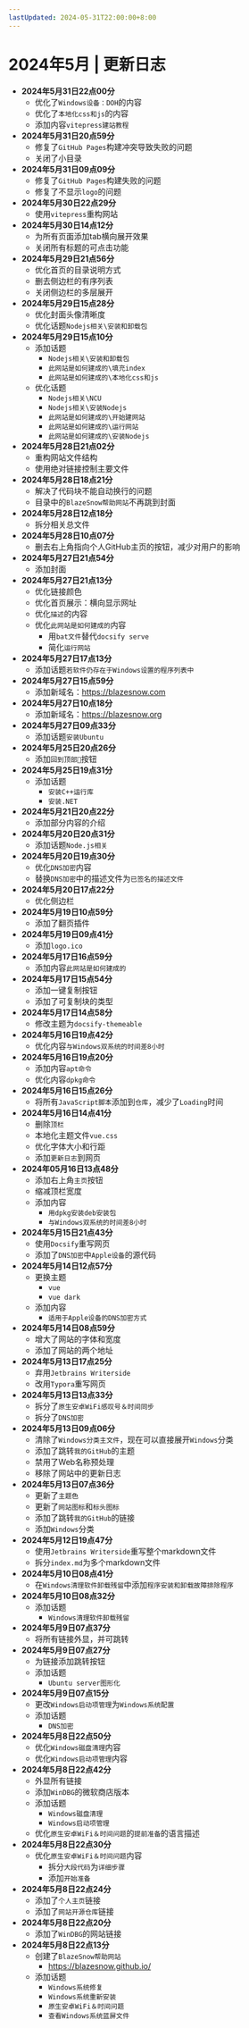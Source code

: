 ```yaml
---
lastUpdated: 2024-05-31T22:00:00+8:00
---
```


# 2024年5月 | 更新日志

- **2024年5月31日22点00分**
    - 优化了```Windows设备：DOH```的内容
    - 优化了```本地化css和js```的内容
    - 添加内容```vitepress建站教程```
- **2024年5月31日20点59分**
    - 修复了```GitHub Pages```构建冲突导致失败的问题
    - 关闭了小目录
- **2024年5月31日09点09分**
    - 修复了```GitHub Pages```构建失败的问题
    - 修复了不显示```logo```的问题
- **2024年5月30日22点29分**
    - 使用``vitepress``重构网站
- **2024年5月30日14点12分**
    - 为所有页面添加tab横向展开效果
    - 关闭所有标题的可点击功能
- **2024年5月29日21点56分**
    - 优化首页的目录说明方式
    - 删去侧边栏的有序列表
    - 关闭侧边栏的多层展开
- **2024年5月29日15点28分**
    - 优化封面头像清晰度
    - 优化话题```Nodejs相关\安装和卸载包```
- **2024年5月29日15点10分**
    - 添加话题
        - ```Nodejs相关\安装和卸载包```
        - ```此网站是如何建成的\填充index```
        - ```此网站是如何建成的\本地化css和js```
    - 优化话题
        - ```Nodejs相关\NCU```
        - ```Nodejs相关\安装Nodejs```
        - ```此网站是如何建成的\开始建网站```
        - ```此网站是如何建成的\运行网站```
        - ```此网站是如何建成的\安装Nodejs```
- **2024年5月28日21点02分**
    - 重构网站文件结构
    - 使用绝对链接控制主要文件
- **2024年5月28日18点21分**
    - 解决了代码块不能自动换行的问题
    - 目录中的```BlazeSnow帮助网站```不再跳到封面
- **2024年5月28日12点18分**
    - 拆分相关总文件
- **2024年5月28日10点07分**
    - 删去右上角指向个人GitHub主页的按钮，减少对用户的影响
- **2024年5月27日21点54分**
    - 添加封面
- **2024年5月27日21点13分**
    - 优化链接颜色
    - 优化首页展示：横向显示网址
    - 优化```描述```的内容
    - 优化```此网站是如何建成的```内容
        - 用```bat文件```替代```docsify serve```
        - 简化```运行网站```
- **2024年5月27日17点13分**
    - 添加话题```若软件仍存在于Windows设置的程序列表中```
- **2024年5月27日15点59分**
    - 添加新域名：<https://blazesnow.com>
- **2024年5月27日10点18分**
    - 添加新域名：<https://blazesnow.org>
- **2024年5月27日09点33分**
    - 添加话题```安装Ubuntu```
- **2024年5月25日20点26分**
    - 添加```回到顶部🚀```按钮
- **2024年5月25日19点31分**
    - 添加话题
        - ```安装C++运行库```
        - ```安装.NET```
- **2024年5月21日20点22分**
    - 添加部分内容的介绍
- **2024年5月20日20点31分**
    - 添加话题```Node.js相关```
- **2024年5月20日19点30分**
    - 优化```DNS加密```内容
    - 替换```DNS加密```中的描述文件为```已签名的描述文件```
- **2024年5月20日17点22分**
    - 优化侧边栏
- **2024年5月19日10点59分**
    - 添加了翻页插件
- **2024年5月19日09点41分**
    - 添加```logo.ico```
- **2024年5月17日16点59分**
    - 添加内容```此网站是如何建成的```
- **2024年5月17日15点54分**
    - 添加一键复制按钮
    - 添加了可复制块的类型
- **2024年5月17日14点58分**
    - 修改主题为```docsify-themeable```
- **2024年5月16日19点42分**
    - 优化内容```与Windows双系统的时间差8小时```
- **2024年5月16日19点20分**
    - 添加内容```apt命令```
    - 优化内容```dpkg命令```
- **2024年5月16日15点26分**
    - 将所有```JavaScript脚本```添加到```仓库```，减少了```Loading```时间
- **2024年5月16日14点41分**
    - 删除```顶栏```
    - 本地化主题文件```vue.css```
    - 优化字体大小和行距
    - 添加```更新日志```到网页
- **2024年05月16日13点48分**
    - 添加右上角```主页```按钮
    - 缩减顶栏宽度
    - 添加内容
        - ```用dpkg安装deb安装包```
        - ```与Windows双系统的时间差8小时```
- **2024年5月15日21点43分**
    - 使用```Docsify```重写网页
    - 添加了```DNS加密```中```Apple设备```的源代码
- **2024年5月14日12点57分**
    - 更换主题
        - ```vue```
        - ```vue dark```
    - 添加内容
        - ```适用于Apple设备的DNS加密方式```
- **2024年5月14日08点59分**
    - 增大了网站的字体和宽度
    - 添加了网站的两个地址
- **2024年5月13日17点25分**
    - 弃用```Jetbrains Writerside```
    - 改用```Typora```重写网页
- **2024年5月13日13点33分**
    - 拆分了```原生安卓WiFi感叹号＆时间同步```
    - 拆分了```DNS加密```
- **2024年5月13日09点06分**
    - 清除了```Windows分类主文件```，现在可以直接展开```Windows```分类
    - 添加了跳转```我的GitHub```的主题
    - 禁用了Web名称预处理
    - 移除了网站中的更新日志
- **2024年5月13日07点36分**
    - 更新了```主题色```
    - 更新了```网站图标```和```标头图标```
    - 添加了跳转```我的GitHub```的链接
    - 添加```Windows```分类
- **2024年5月12日19点47分**
    - 使用```Jetbrains Writerside```重写整个markdown文件
    - 拆分```index.md```为多个markdown文件
- **2024年5月10日08点41分**
    - 在```Windows清理软件卸载残留```中添加```程序安装和卸载故障排除程序```
- **2024年5月10日08点32分**
    - 添加话题
        - ```Windows清理软件卸载残留```
- **2024年5月9日07点37分**
    - 将所有链接外显，并可跳转
- **2024年5月9日07点27分**
    - 为链接添加跳转按钮
    - 添加话题
        - ```Ubuntu server图形化```
- **2024年5月9日07点15分**
    - 更改```Windows启动项管理```为```Windows系统配置```
    - 添加话题
        - ```DNS加密```
- **2024年5月8日22点50分**
    - 优化```Windows磁盘清理```内容
    - 优化```Windows启动项管理```内容
- **2024年5月8日22点42分**
    - 外显所有链接
    - 添加```WinDBG```的微软商店版本
    - 添加话题
        - ```Windows磁盘清理```
        - ```Windows启动项管理```
    - 优化```原生安卓WiFi＆时间问题```的```提前准备```的语言描述
- **2024年5月8日22点30分**
    - 优化```原生安卓WiFi＆时间问题```内容
        - 拆分```大段代码```为```详细步骤```
        - 添加```开始准备```
- **2024年5月8日22点24分**
    - 添加了```个人主页```链接
    - 添加了```网站开源仓库```链接
- **2024年5月8日22点20分**
    - 添加了```WinDBG```的网站链接
- **2024年5月8日22点13分**
    - 创建了```BlazeSnow帮助网站```
        - <https://blazesnow.github.io/>
    - 添加话题
        - ```Windows系统修复```
        - ```Windows系统重新安装```
        - ```原生安卓WiFi＆时间问题```
        - ```查看Windows系统蓝屏文件```
